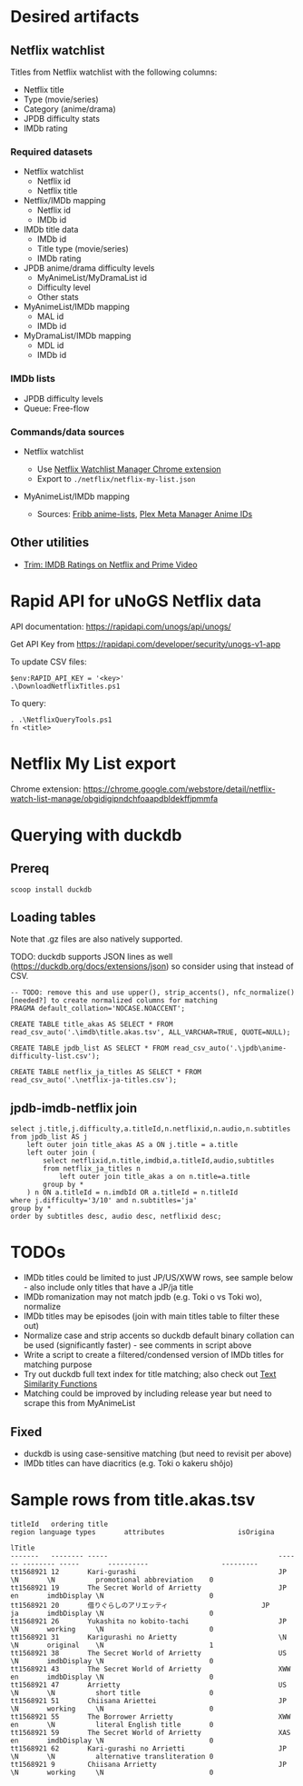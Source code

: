 # Desired artifacts
## Netflix watchlist
Titles from Netflix watchlist with the following columns:
* Netflix title
* Type (movie/series)
* Category (anime/drama)
* JPDB difficulty stats
* IMDb rating

### Required datasets
* Netflix watchlist
  * Netflix id
  * Netflix title
* Netflix/IMDb mapping
  * Netflix id
  * IMDb id
* IMDb title data
  * IMDb id
  * Title type (movie/series)
  * IMDb rating
* JPDB anime/drama difficulty levels
  * MyAnimeList/MyDramaList id
  * Difficulty level
  * Other stats
* MyAnimeList/IMDb mapping
  * MAL id
  * IMDb id
* MyDramaList/IMDb mapping
  * MDL id
  * IMDb id

### IMDb lists
* JPDB difficulty levels
* Queue: Free-flow

### Commands/data sources
* Netflix watchlist
  * Use [Netflix Watchlist Manager Chrome extension](https://chrome.google.com/webstore/detail/netflix-watch-list-manage/obgidigipndchfoaapdbldekffjpmmfa)
  * Export to ```./netflix/netflix-my-list.json```

* MyAnimeList/IMDb mapping
  * Sources: [Fribb anime-lists](https://github.com/Fribb/anime-lists), [Plex Meta Manager Anime IDs](https://github.com/meisnate12/Plex-Meta-Manager-Anime-IDs)

## Other utilities
* [Trim: IMDB Ratings on Netflix and Prime Video](https://chrome.google.com/webstore/detail/trim-imdb-ratings-on-netf/lpgajkhkagnpdjklmpgjeplmgffnhhjj)

# Rapid API for uNoGS Netflix data

API documentation: https://rapidapi.com/unogs/api/unogs/

Get API Key from https://rapidapi.com/developer/security/unogs-v1-app

To update CSV files:
```
$env:RAPID_API_KEY = '<key>'
.\DownloadNetflixTitles.ps1
```

To query:
```
. .\NetflixQueryTools.ps1
fn <title>
```

# Netflix My List export

Chrome extension: https://chrome.google.com/webstore/detail/netflix-watch-list-manage/obgidigipndchfoaapdbldekffjpmmfa

# Querying with duckdb
## Prereq
```
scoop install duckdb
```

## Loading tables
Note that .gz files are also natively supported.

TODO: duckdb supports JSON lines as well (https://duckdb.org/docs/extensions/json) so consider using that instead of CSV.

```
-- TODO: remove this and use upper(), strip_accents(), nfc_normalize() [needed?] to create normalized columns for matching
PRAGMA default_collation='NOCASE.NOACCENT';

CREATE TABLE title_akas AS SELECT * FROM read_csv_auto('.\imdb\title.akas.tsv', ALL_VARCHAR=TRUE, QUOTE=NULL);

CREATE TABLE jpdb_list AS SELECT * FROM read_csv_auto('.\jpdb\anime-difficulty-list.csv');

CREATE TABLE netflix_ja_titles AS SELECT * FROM read_csv_auto('.\netflix-ja-titles.csv');
```

## jpdb-imdb-netflix join
```
select j.title,j.difficulty,a.titleId,n.netflixid,n.audio,n.subtitles
from jpdb_list AS j
    left outer join title_akas AS a ON j.title = a.title
    left outer join (
        select netflixid,n.title,imdbid,a.titleId,audio,subtitles
        from netflix_ja_titles n
            left outer join title_akas a on n.title=a.title
        group by *
    ) n ON a.titleId = n.imdbId OR a.titleId = n.titleId
where j.difficulty='3/10' and n.subtitles='ja'
group by *
order by subtitles desc, audio desc, netflixid desc;
```

# TODOs
- IMDb titles could be limited to just JP/US/XWW rows, see sample below - also include only titles that have a JP/ja title
- IMDb romanization may not match jpdb (e.g. Toki o vs Toki wo), normalize
- IMDb titles may be episodes (join with main titles table to filter these out)
- Normalize case and strip accents so duckdb default binary collation can be used (significantly faster) - see comments in script above
- Write a script to create a filtered/condensed version of IMDb titles for matching purpose
- Try out duckdb full text index for title matching; also check out [Text Similarity Functions](https://duckdb.org/docs/sql/functions/char#text-similarity-functions) 
- Matching could be improved by including release year but need to scrape this from MyAnimeList
## Fixed
- duckdb is using case-sensitive matching (but need to revisit per above)
- IMDb titles can have diacritics (e.g. Toki o kakeru shôjo)

# Sample rows from title.akas.tsv
```
titleId   ordering title                                          region language types       attributes                  isOrigina
                                                                                                                          lTitle
-------   -------- -----                                          ------ -------- -----       ----------                  ---------
tt1568921 12       Kari-gurashi                                   JP     \N       \N          promotional abbreviation    0
tt1568921 19       The Secret World of Arrietty                   JP     en       imdbDisplay \N                          0
tt1568921 20       借りぐらしのアリエッティ                       JP     ja       imdbDisplay \N                          0
tt1568921 26       Yukashita no kobito-tachi                      JP     \N       working     \N                          0
tt1568921 31       Karigurashi no Arietty                         \N     \N       original    \N                          1
tt1568921 38       The Secret World of Arrietty                   US     \N       imdbDisplay \N                          0
tt1568921 43       The Secret World of Arrietty                   XWW    en       imdbDisplay \N                          0
tt1568921 47       Arrietty                                       US     \N       \N          short title                 0
tt1568921 51       Chiisana Ariettei                              JP     \N       working     \N                          0
tt1568921 55       The Borrower Arrietty                          XWW    en       \N          literal English title       0
tt1568921 59       The Secret World of Arrietty                   XAS    en       imdbDisplay \N                          0
tt1568921 62       Kari-gurashi no Arrietti                       JP     \N       \N          alternative transliteration 0
tt1568921 9        Chiisana Arrietty                              JP     \N       working     \N                          0
```
